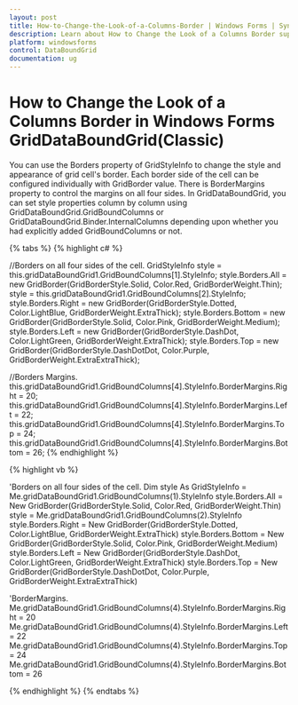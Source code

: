 ```yaml
---
layout: post
title: How-to-Change-the-Look-of-a-Columns-Border | Windows Forms | Syncfusion
description: Learn about How to Change the Look of a Columns Border support in Syncfusion Windows Forms GridDataBoundGrid(Classic) control and more details.
platform: windowsforms
control: DataBoundGrid
documentation: ug
---
```


# How to Change the Look of a Columns Border in Windows Forms GridDataBoundGrid(Classic)

You can use the Borders property of GridStyleInfo to change the style and appearance of grid cell's border. Each border side of the cell can be configured individually with GridBorder value. There is BorderMargins property to control the margins on all four sides. In GridDataBoundGrid, you can set style properties column by column using GridDataBoundGrid.GridBoundColumns or GridDataBoundGrid.Binder.InternalColumns depending upon whether you had explicitly added GridBoundColumns or not. 

{% tabs %}
{% highlight c# %}

//Borders on all four sides of the cell.
GridStyleInfo style = this.gridDataBoundGrid1.GridBoundColumns[1].StyleInfo;
style.Borders.All = new GridBorder(GridBorderStyle.Solid, Color.Red, GridBorderWeight.Thin);
style = this.gridDataBoundGrid1.GridBoundColumns[2].StyleInfo;
style.Borders.Right = new GridBorder(GridBorderStyle.Dotted, Color.LightBlue, GridBorderWeight.ExtraThick);
style.Borders.Bottom = new GridBorder(GridBorderStyle.Solid, Color.Pink, GridBorderWeight.Medium);
style.Borders.Left = new GridBorder(GridBorderStyle.DashDot, Color.LightGreen, GridBorderWeight.ExtraThick);
style.Borders.Top = new GridBorder(GridBorderStyle.DashDotDot, Color.Purple, GridBorderWeight.ExtraExtraThick);

//Borders Margins.
this.gridDataBoundGrid1.GridBoundColumns[4].StyleInfo.BorderMargins.Right = 20;
this.gridDataBoundGrid1.GridBoundColumns[4].StyleInfo.BorderMargins.Left = 22;
this.gridDataBoundGrid1.GridBoundColumns[4].StyleInfo.BorderMargins.Top = 24;
this.gridDataBoundGrid1.GridBoundColumns[4].StyleInfo.BorderMargins.Bottom = 26;
{% endhighlight %}

{% highlight vb %}

'Borders on all four sides of the cell.
Dim style As GridStyleInfo = Me.gridDataBoundGrid1.GridBoundColumns(1).StyleInfo
style.Borders.All = New GridBorder(GridBorderStyle.Solid, Color.Red, GridBorderWeight.Thin)
style = Me.gridDataBoundGrid1.GridBoundColumns(2).StyleInfo
style.Borders.Right = New GridBorder(GridBorderStyle.Dotted, Color.LightBlue, GridBorderWeight.ExtraThick)
style.Borders.Bottom = New GridBorder(GridBorderStyle.Solid, Color.Pink, GridBorderWeight.Medium)
style.Borders.Left = New GridBorder(GridBorderStyle.DashDot, Color.LightGreen, GridBorderWeight.ExtraThick)
style.Borders.Top = New GridBorder(GridBorderStyle.DashDotDot, Color.Purple, GridBorderWeight.ExtraExtraThick)

'BorderMargins.
Me.gridDataBoundGrid1.GridBoundColumns(4).StyleInfo.BorderMargins.Right = 20
Me.gridDataBoundGrid1.GridBoundColumns(4).StyleInfo.BorderMargins.Left = 22
Me.gridDataBoundGrid1.GridBoundColumns(4).StyleInfo.BorderMargins.Top = 24
Me.gridDataBoundGrid1.GridBoundColumns(4).StyleInfo.BorderMargins.Bottom = 26

{% endhighlight %}
{% endtabs %}
